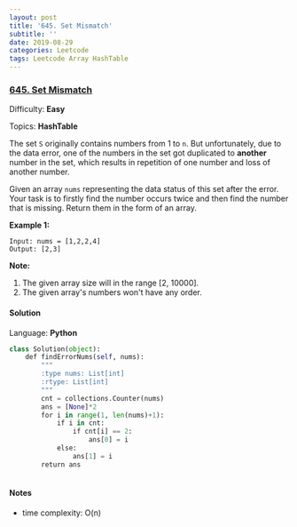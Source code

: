 ```yaml
---
layout: post
title: '645. Set Mismatch'
subtitle: ''
date: 2019-08-29
categories: Leetcode
tags: Leetcode Array HashTable
---
```

### [645\. Set Mismatch](https://leetcode.com/problems/set-mismatch/)

Difficulty: **Easy**

Topics: **HashTable**


The set `S` originally contains numbers from 1 to `n`. But unfortunately, due to the data error, one of the numbers in the set got duplicated to **another** number in the set, which results in repetition of one number and loss of another number.

Given an array `nums` representing the data status of this set after the error. Your task is to firstly find the number occurs twice and then find the number that is missing. Return them in the form of an array.

**Example 1:**  

```
Input: nums = [1,2,2,4]
Output: [2,3]
```

**Note:**  

1.  The given array size will in the range [2, 10000].
2.  The given array's numbers won't have any order.


#### Solution

Language: **Python**

```python
class Solution(object):
    def findErrorNums(self, nums):
        """
        :type nums: List[int]
        :rtype: List[int]
        """
        cnt = collections.Counter(nums)
        ans = [None]*2
        for i in range(1, len(nums)+1):
            if i in cnt:
                if cnt[i] == 2:
                    ans[0] = i
            else:
                ans[1] = i
        return ans
        
```
#### Notes
- time complexity: O(n)